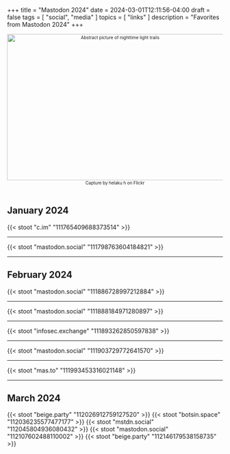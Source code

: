 +++
title = "Mastodon 2024"
date = 2024-03-01T12:11:56-04:00
draft = false
tags = [
  "social",
  "media"
]
topics = [
  "links"
]
description = "Favorites from Mastodon 2024"
+++
<div align="center" style="font-size:x-small"><img src="https://milkfish08.s3.amazonaws.com/photo/blog/abovethefold/53498675435_aba1ab1236_k.jpg" width="512" height="341" alt="Abstract picture of nighttime light trails"
title="Accelerating the future" /><br />
Capture by helaku h on Flickr</div><br clear="all" />

## January 2024

{{< stoot "c.im" "111765409688373514" >}}<hr />
{{< stoot "mastodon.social" "111798763604184821" >}}<hr />

## February 2024

{{< stoot "mastodon.social" "111886728997212884" >}}<hr />
{{< stoot "mastodon.social" "111888184971280897" >}}<hr />
{{< stoot "infosec.exchange" "111893262850597838" >}}<hr />
{{< stoot "mastodon.social" "111903729772641570" >}}<hr />
{{< stoot "mas.to" "111993453316021148" >}}<hr />

## March 2024

{{< stoot "beige.party" "112026912759127520" >}}
{{< stoot "botsin.space" "112036235577477177" >}}
{{< stoot "mstdn.social" "112045804936080432" >}}
{{< stoot "mastodon.social" "112107602488110002" >}}
{{< stoot "beige.party" "112146179538158735" >}}